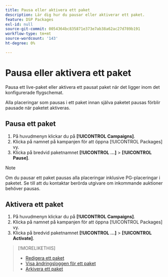 ```yaml
---
title: Pausa eller aktivera ett paket
description: Lär dig hur du pausar eller aktiverar ett paket.
feature: DSP Packages
exl-id: null
source-git-commit: 0054364bc835871e373e7ab38a62ac27d789b191
workflow-type: tm+mt
source-wordcount: '143'
ht-degree: 0%

---
```


# Pausa eller aktivera ett paket

Pausa ett live-paket eller aktivera ett pausat paket när det ligger inom det konfigurerade flygschemat.

Alla placeringar som pausas i ett paket innan själva paketet pausas förblir pausade när paketet aktiveras.

## Pausa ett paket

1. På huvudmenyn klickar du på **[!UICONTROL Campaigns]**.
1. Klicka på namnet på kampanjen för att öppna [!UICONTROL Packages] vy.
1. Klicka på bredvid paketnamnet  **[!UICONTROL ...]** > **[!UICONTROL Pause]**.

>[!NOTE]
>
>Om du pausar ett paket pausas alla placeringar inklusive PG-placeringar i paketet. Se till att du kontaktar berörda utgivare om inkommande auktioner behöver pausas.

## Aktivera ett paket

1. På huvudmenyn klickar du på **[!UICONTROL Campaigns]**.
1. Klicka på namnet på kampanjen för att öppna [!UICONTROL Packages] vy.
1. Klicka på bredvid paketnamnet  **[!UICONTROL ...]** > **[!UICONTROL Activate]**.

>[!MORELIKETHIS]
>
>* [Redigera ett paket](package-edit.md)
>* [Visa ändringsloggen för ett paket](package-change-log.md)
>* [Arkivera ett paket](package-archive-unarchive.md)

